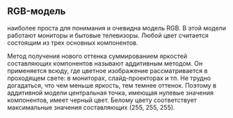 ## RGB-модель
наиболее проста для понимания и очевидна модель RGB. В этой модели работают мониторы и бытовые телевизоры. Любой цвет считается состоящим из трех основных компонентов. 

Метод получения нового оттенка суммированием яркостей составляющих компонентов называют аддитивным методом. Он применяется всюду, где цветное изображение рассматривается в проходящем свете: в мониторах, слайд-проекторах и тп. Не трудно догадаться, что чем меньше яркость, тем темнее оттенок. Поэтому в аддитивной модели центральная точка, имеющая нулевые значения компонентов, имеет черный цвет. Белому цвету соответствует максимальные значения составляющих (255, 255, 255).

##
